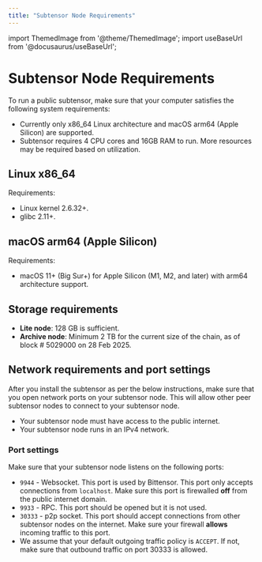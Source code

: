 ```yaml
---
title: "Subtensor Node Requirements"
---
```

import ThemedImage from '@theme/ThemedImage';
import useBaseUrl from '@docusaurus/useBaseUrl';

# Subtensor Node Requirements

To run a public subtensor, make sure that your computer satisfies the following system requirements: 

- Currently only x86_64 Linux architecture and macOS arm64 (Apple Silicon) are supported. 
- Subtensor requires 4 CPU cores and 16GB RAM to run. More resources may be required based on utilization.

## Linux x86_64

Requirements:

- Linux kernel 2.6.32+.
- glibc 2.11+.

## macOS arm64 (Apple Silicon)

Requirements:

- macOS 11+ (Big Sur+) for Apple Silicon (M1, M2, and later) with arm64 architecture support.

## Storage requirements

- **Lite node**: 128 GB is sufficient.
- **Archive node**: Minimum 2 TB for the current size of the chain, as of block # 5029000 on 28 Feb 2025.


## Network requirements and port settings

After you install the subtensor as per the below instructions, make sure that you open network ports on your subtensor node. This will allow other peer subtensor nodes to connect to your subtensor node. 

- Your subtensor node must have access to the public internet.
- Your subtensor node runs in an IPv4 network.

### Port settings

Make sure that your subtensor node listens on the following ports:

- `9944` - Websocket. This port is used by Bittensor. This port only accepts connections from ``localhost``. Make sure this port is firewalled **off** from the public internet domain.
- `9933` - RPC. This port should be opened but it is not used.
- `30333` - p2p socket. This port should accept connections from other subtensor nodes on the internet. Make sure your firewall **allows** incoming traffic to this port.
- We assume that your default outgoing traffic policy is `ACCEPT`. If not, make sure that outbound traffic on port 30333 is allowed.

